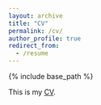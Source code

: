 ```yaml
---
layout: archive
title: "CV"
permalink: /cv/
author_profile: true
redirect_from:
  - /resume
---
```


{% include base_path %}


This is my [CV](https://github.com/wenlimath2/wenlimath2.github.io/files/7572326/WenLi_CV_1119.pdf).

